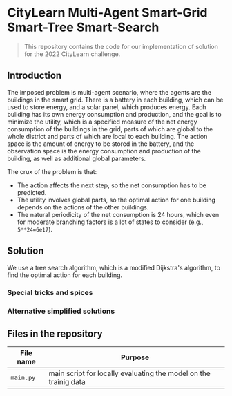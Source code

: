 # CityLearn Multi-Agent Smart-Grid Smart-Tree Smart-Search
 
> This repository contains the code for our implementation of solution for the 2022 CityLearn challenge.

## Introduction

The imposed problem is multi-agent scenario, where the agents are the buildings in the smart grid.
There is a battery in each building, which can be used to store energy, and a solar panel, which produces energy.
Each buliding has its own energy consumption and production, and the goal is to minimize the utility,
which is a specified measure of the net energy consumption of the buildings in the grid, 
parts of which are global to the whole district and parts of which are local to each building.
The action space is the amount of energy to be stored in the battery, and the observation space is the
energy consumption and production of the building, as well as additional global parameters.

The crux of the problem is that:
- The action affects the next step, so the net consumption has to be predicted.
- The utility involves global parts, so the optimal action for one building depends on the actions of the other buildings.
- The natural periodicity of the net consumption is 24 hours, which even for moderate branching factors is a lot of states to consider (e.g., `5**24=6e17`).

## Solution
We use a tree search algorithm, which is a modified Dijkstra's algorithm, to find the optimal action for each building.

### Special tricks and spices

### Alternative simplified solutions

## Files in the repository

|File name       | Purpose                                                                                                         |
|-------------------|-----------------------------------------------------------------------------------------------------------------|
|`main.py`| main script for locally evaluating the model on the trainig data|
